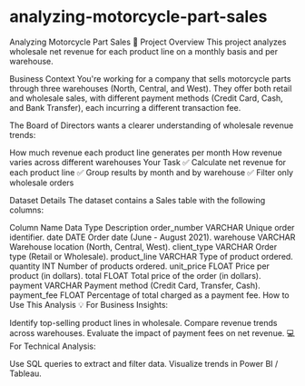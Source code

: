 # analyzing-motorcycle-part-sales
Analyzing Motorcycle Part Sales 🚀
Project Overview
This project analyzes wholesale net revenue for each product line on a monthly basis and per warehouse.

Business Context
You're working for a company that sells motorcycle parts through three warehouses (North, Central, and West). They offer both retail and wholesale sales, with different payment methods (Credit Card, Cash, and Bank Transfer), each incurring a different transaction fee.

The Board of Directors wants a clearer understanding of wholesale revenue trends:

How much revenue each product line generates per month
How revenue varies across different warehouses
Your Task
✅ Calculate net revenue for each product line
✅ Group results by month and by warehouse
✅ Filter only wholesale orders

Dataset Details
The dataset contains a Sales table with the following columns:

Column Name	Data Type	Description
order_number	VARCHAR	Unique order identifier.
date	DATE	Order date (June - August 2021).
warehouse	VARCHAR	Warehouse location (North, Central, West).
client_type	VARCHAR	Order type (Retail or Wholesale).
product_line	VARCHAR	Type of product ordered.
quantity	INT	Number of products ordered.
unit_price	FLOAT	Price per product (in dollars).
total	FLOAT	Total price of the order (in dollars).
payment	VARCHAR	Payment method (Credit Card, Transfer, Cash).
payment_fee	FLOAT	Percentage of total charged as a payment fee.
How to Use This Analysis
💡 For Business Insights:

Identify top-selling product lines in wholesale.
Compare revenue trends across warehouses.
Evaluate the impact of payment fees on net revenue.
💻 For Technical Analysis:

Use SQL queries to extract and filter data.
Visualize trends in Power BI / Tableau.

